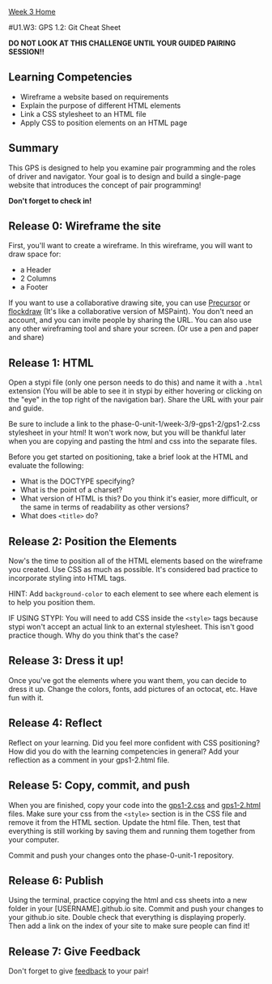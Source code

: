 [Week 3 Home](../)

#U1.W3: GPS 1.2: Git Cheat Sheet

**DO NOT LOOK AT THIS CHALLENGE UNTIL YOUR GUIDED PAIRING SESSION!!**

## Learning Competencies
  - Wireframe a website based on requirements
  - Explain the purpose of different HTML elements
  - Link a CSS stylesheet to an HTML file
  - Apply CSS to position elements on an HTML page

## Summary
This GPS is designed to help you examine pair programming and the roles of driver and navigator. Your goal is to design and build a single-page website that introduces the concept of pair programming!

**Don't forget to check in!**

## Release 0: Wireframe the site
First, you'll want to create a wireframe. In this wireframe, you will want to draw space for:
- a Header
- 2 Columns
- a Footer

If you want to use a collaborative drawing site, you can use [Precursor](https://prcrsr.com/) or [flockdraw](http://flockdraw.com) (It's like a collaborative version of MSPaint). You don't need an account, and you can invite people by sharing the URL. You can also use any other wireframing tool and share your screen. (Or use a pen and paper and share)

## Release 1: HTML

Open a stypi file (only one person needs to do this) and name it with a `.html` extension (You will be able to see it in stypi by either hovering or clicking on the "eye" in the top right of the navigation bar). Share the URL with your pair and guide.

Be sure to include a link to the phase-0-unit-1/week-3/9-gps1-2/gps1-2.css stylesheet in your html! It won't work now, but you will be thankful later when you are copying and pasting the html and css into the separate files.

Before you get started on positioning, take a brief look at the HTML and evaluate the following:

- What is the DOCTYPE specifying?
- What is the point of a charset?
- What version of HTML is this? Do you think it's easier, more difficult, or the same in terms of readability as other versions?
- What does `<title>` do?


## Release 2: Position the Elements
Now's the time to position all of the HTML elements based on the wireframe you created. Use CSS as much as possible. It's considered bad practice to incorporate styling into HTML tags.

HINT: Add `background-color` to each element to see where each element is to help you position them.

IF USING STYPI: You will need to add CSS inside the `<style>` tags because stypi won't accept an actual link to an external stylesheet. This isn't good practice though. Why do you think that's the case?

## Release 3: Dress it up!
Once you've got the elements where you want them, you can decide to dress it up. Change the colors, fonts, add pictures of an octocat, etc. Have fun with it.

## Release 4: Reflect

Reflect on your learning. Did you feel more confident with CSS positioning? How did you do with the learning competencies in general? Add your reflection as a comment in your gps1-2.html file.

## Release 5: Copy, commit, and push
When you are finished, copy your code into the [gps1-2.css](gps1-2.css) and [gps1-2.html](gps1-2.html) files. Make sure your css from the `<style>` section is in the CSS file and remove it from the HTML section. Update the html file. Then, test that everything is still  working by saving them and running them together from your computer.

Commit and push your changes onto the phase-0-unit-1 repository.

## Release 6: Publish
Using the terminal, practice copying the html and css sheets into a new folder in your [USERNAME].github.io site. Commit and push your changes to your github.io site. Double check that everything is displaying properly. Then add a link on the index of your site to make sure people can find it!

## Release 7: Give Feedback
Don't forget to give [feedback](https://socrates.devbootcamp.com/feedback/new) to your pair!
